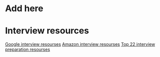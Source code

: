 # Add here 



# Interview resources
[Google interview resourses](https://www.educative.io/blog/google-coding-interview)
[Amazon interview resourses](https://www.geeksforgeeks.org/amazon-interview-preparation/)
[Top 22 interview preparation resourses](https://learntocodewith.me/posts/coding-interview-resources/)
